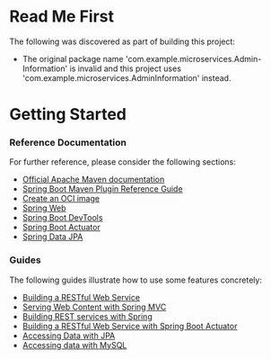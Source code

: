 # Read Me First
The following was discovered as part of building this project:

* The original package name 'com.example.microservices.Admin-Information' is invalid and this project uses 'com.example.microservices.AdminInformation' instead.

# Getting Started

### Reference Documentation
For further reference, please consider the following sections:

* [Official Apache Maven documentation](https://maven.apache.org/guides/index.html)
* [Spring Boot Maven Plugin Reference Guide](https://docs.spring.io/spring-boot/docs/2.6.8/maven-plugin/reference/html/)
* [Create an OCI image](https://docs.spring.io/spring-boot/docs/2.6.8/maven-plugin/reference/html/#build-image)
* [Spring Web](https://docs.spring.io/spring-boot/docs/2.6.8/reference/htmlsingle/#web)
* [Spring Boot DevTools](https://docs.spring.io/spring-boot/docs/2.6.8/reference/htmlsingle/#using.devtools)
* [Spring Boot Actuator](https://docs.spring.io/spring-boot/docs/2.6.8/reference/htmlsingle/#actuator)
* [Spring Data JPA](https://docs.spring.io/spring-boot/docs/2.6.8/reference/htmlsingle/#data.sql.jpa-and-spring-data)

### Guides
The following guides illustrate how to use some features concretely:

* [Building a RESTful Web Service](https://spring.io/guides/gs/rest-service/)
* [Serving Web Content with Spring MVC](https://spring.io/guides/gs/serving-web-content/)
* [Building REST services with Spring](https://spring.io/guides/tutorials/bookmarks/)
* [Building a RESTful Web Service with Spring Boot Actuator](https://spring.io/guides/gs/actuator-service/)
* [Accessing Data with JPA](https://spring.io/guides/gs/accessing-data-jpa/)
* [Accessing data with MySQL](https://spring.io/guides/gs/accessing-data-mysql/)

